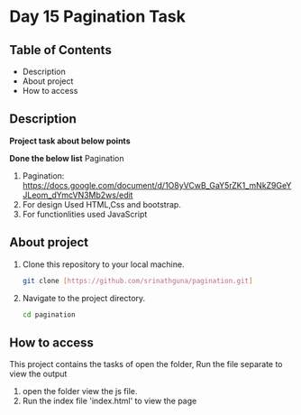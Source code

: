 # Day 15 Pagination Task

## Table of Contents
- Description
- About project
- How to access
## Description

**Project task about below points**

**Done the below list**
Pagination 
1.  Pagination: https://docs.google.com/document/d/1O8yVCwB_GaY5rZK1_mNkZ9GeYJLeom_dYmcVN3Mb2ws/edit
2. For design Used HTML,Css and bootstrap.
3. For functionlities used JavaScript


## About project

1. Clone this repository to your local machine.
   ```bash
   git clone [https://github.com/srinathguna/pagination.git]
   ```

2. Navigate to the project directory.
   ```bash
   cd pagination
   ```

## How to access
This project contains the tasks of 
open the folder,
Run the file separate to view the output
1. open the folder view the js file.
2. Run the index file 'index.html' to view the page
